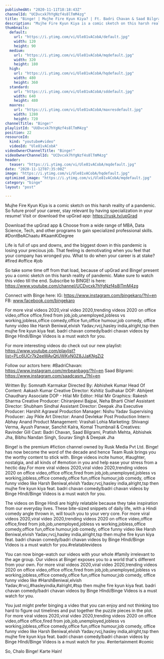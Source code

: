 ```yaml
---
publishedAt: "2020-11-11T18:18:43Z"
channelId: "UCDvcxk7hYgNzf4s8lTmM4zg"
title: "Binge! | Mujhe Fire Kyun Kiya? | Ft. Badri Chavan & Saad Bilgrami"
description: "Mujhe Fire Kyun Kiya is a comic sketch on this harsh reality of a pandemic.\nSo future proof your career, stay relevant by having specialization in your resume!\nVisit or download the upGrad app: https://rusk.tv/upGrad\n\nDownload the upGrad app & Choose from a wide range of MBA, Data Science, Tech, and other programs to gain specialized professional skills. #DontBeAChaatu #KaamKiDegree\n\nLife is full of ups and downs, and the biggest down in this pandemic is losing your precious job. That feeling is demotivating when you feel that your company has wronged you. What to do when your career is at stake? #fired #office #job\n\nSo take some time off from that load, because of upGrad and Binge! present you a comic sketch on this harsh reality of pandemic. Make sure to watch this video till the end. Subscribe to BINGE! is here:  https://www.youtube.com/channel/UCDvcxk7hYgNzf4s8lTmM4zg\n\nConnect with Binge here:\nIG: https://www.instagram.com/bingekaro/?hl=en\nFB: www.facebook.com/bingekaro\n\nFor more viral videos 2020,viral video 2020,trending videos 2020 on office video,office office,fired from job,job,unemployed,jobless vs working,jobless,office comedy,office fun,office humour,job comedy, office funny video like Harsh Beniwal,elvish Yadav,rvcj,hasley india,alright,tsp then mujhe fire kyun kiya feat. badri chavan comedy/badri chavan videos by Binge HIndi/Binge Videos is a must watch for you.\n\nFor more interesting videos do check out our new playlist: https://www.youtube.com/playlist?list=PLc6UCr7k2eeWAvQtUWKvN0Z8JJaKNgZi2\n\nFollow our actors here:\n#BadriChavan: https://www.instagram.com/mrbeanbagg/?hl=en\nSaad Bilgrami: https://www.instagram.com/saadcasm_/?hl=en\n\nWritten By: Somnath Karmakar\nDirected By: Abhishek Kumar\nHead Of Content: Aakash Kumar\nCreative Director: Kshitiz Sudhakar\nDOP: Abhijeet Chaudhary\nAssociate DOP - Hilal Mir\nEditor: Hilal Mir\nGraphics: Rakesh Sharma\nCreative Producer: Chiranjeevi Bajpai, Neha Bharti\nChief Assistant Director: Shubham Sindhal\nAssistant Director: Deepak Jha\nExecutive Producer: Harshit Agrawal\nProduction Manager: Nishu Yadav\nSupervising Producer: Jay Pikle\nArt Director: Anand Devlekar\nPost Production Intern: Abhay Anand\nProduct Management: Vrashali Lohia\nMarketing: Shivangi Verma, Ayush Panwar, Sanchit Kalra, Komal\nThumbnail & Creatives: Ravinder Gill\nCast: Badri Chavan, Saad Bilgrami, Pratish Mehta, Abhishek Jha, Bibhu Nandan Singh, Sourav Singh & Deepak Jha\n\nBinge! is the premium #fiction channel owned by Rusk Media Pvt Ltd. Binge! has now become the word of the decade and hence Team Rusk brings you the worthy content to stick with. Binge videos incite humor, #laughter, nostalgia, and all kinds of #emotion in you and help ease your stress from a hectic day.For more viral videos 2020,viral video 2020,trending videos 2020 on office video,office office,fired from job,job,unemployed,jobless vs working,jobless,office comedy,office fun,office humour,job comedy, office funny video like Harsh Beniwal,elvish Yadav,rvcj,hasley india,alright,tsp then mujhe fire kyun kiya feat. badri chavan comedy/badri chavan videos by Binge HIndi/Binge Videos is a must watch for you.\n\nThe videos on Binge Hindi are highly relatable because they take inspiration from our everyday lives. These bite-sized snippets of daily life, with a Hindi comedy angle thrown in, will touch you to your very core. For more viral videos 2020,viral video 2020,trending videos 2020 on office video,office office,fired from job,job,unemployed,jobless vs working,jobless,office comedy,office fun,office humour,job comedy, office funny video like Harsh Beniwal,elvish Yadav,rvcj,hasley india,alright,tsp then mujhe fire kyun kiya feat. badri chavan comedy/badri chavan videos by Binge HIndi/Binge Videos is a must watch for you.#relatablevideos \n\nYou can now binge-watch our videos with your whole #family irrelevant to the age group. Our videos at Binge! exposes you to a world that's different from your own. For more viral videos 2020,viral video 2020,trending videos 2020 on office video,office office,fired from job,job,unemployed,jobless vs working,jobless,office comedy,office fun,office humour,job comedy, office funny video like #HarshBeniwal,elvish Yadav,#rvcj,#hasleyindia,#alright,#tsp then mujhe fire kyun kiya feat. badri chavan comedy/badri chavan videos by Binge HIndi/Binge Videos is a must watch for you.\n\nYou just might prefer binging a video that you can enjoy and not thinking too hard to figure out timelines and put together the puzzle pieces in the plot. For more viral videos 2020,viral video 2020,trending videos 2020 on office video,office office,fired from job,job,unemployed,jobless vs working,jobless,office comedy,office fun,office humour,job comedy, office funny video like Harsh Beniwal,elvish Yadav,rvcj,hasley india,alright,tsp then mujhe fire kyun kiya feat. badri chavan comedy/badri chavan videos by Binge HIndi/Binge Videos is a must watch for you. #entertainment #comic \n\nSo, Chalo Binge! Karte Hain!"
thumbnails:
  default:
    url: "https://i.ytimg.com/vi/Ule81vACobA/default.jpg"
    width: 120
    height: 90
  medium:
    url: "https://i.ytimg.com/vi/Ule81vACobA/mqdefault.jpg"
    width: 320
    height: 180
  high:
    url: "https://i.ytimg.com/vi/Ule81vACobA/hqdefault.jpg"
    width: 480
    height: 360
  standard:
    url: "https://i.ytimg.com/vi/Ule81vACobA/sddefault.jpg"
    width: 640
    height: 480
  maxres:
    url: "https://i.ytimg.com/vi/Ule81vACobA/maxresdefault.jpg"
    width: 1280
    height: 720
channelTitle: "Binge!"
playlistId: "UUDvcxk7hYgNzf4s8lTmM4zg"
position: 22
resourceId:
  kind: "youtube#video"
  videoId: "Ule81vACobA"
videoOwnerChannelTitle: "Binge!"
videoOwnerChannelId: "UCDvcxk7hYgNzf4s8lTmM4zg"
header:
  teaser: "https://i.ytimg.com/vi/Ule81vACobA/mqdefault.jpg"
date: "2020-11-12T07:35:00Z"
image: "https://i.ytimg.com/vi/Ule81vACobA/hqdefault.jpg"
optimized_image: "https://i.ytimg.com/vi/Ule81vACobA/mqdefault.jpg"
category: "binge"
layout: "post"

---
```

Mujhe Fire Kyun Kiya is a comic sketch on this harsh reality of a pandemic.
So future proof your career, stay relevant by having specialization in your resume!
Visit or download the upGrad app: https://rusk.tv/upGrad

Download the upGrad app & Choose from a wide range of MBA, Data Science, Tech, and other programs to gain specialized professional skills. #DontBeAChaatu #KaamKiDegree

Life is full of ups and downs, and the biggest down in this pandemic is losing your precious job. That feeling is demotivating when you feel that your company has wronged you. What to do when your career is at stake? #fired #office #job

So take some time off from that load, because of upGrad and Binge! present you a comic sketch on this harsh reality of pandemic. Make sure to watch this video till the end. Subscribe to BINGE! is here:  https://www.youtube.com/channel/UCDvcxk7hYgNzf4s8lTmM4zg

Connect with Binge here:
IG: https://www.instagram.com/bingekaro/?hl=en
FB: www.facebook.com/bingekaro

For more viral videos 2020,viral video 2020,trending videos 2020 on office video,office office,fired from job,job,unemployed,jobless vs working,jobless,office comedy,office fun,office humour,job comedy, office funny video like Harsh Beniwal,elvish Yadav,rvcj,hasley india,alright,tsp then mujhe fire kyun kiya feat. badri chavan comedy/badri chavan videos by Binge HIndi/Binge Videos is a must watch for you.

For more interesting videos do check out our new playlist: https://www.youtube.com/playlist?list=PLc6UCr7k2eeWAvQtUWKvN0Z8JJaKNgZi2

Follow our actors here:
#BadriChavan: https://www.instagram.com/mrbeanbagg/?hl=en
Saad Bilgrami: https://www.instagram.com/saadcasm_/?hl=en

Written By: Somnath Karmakar
Directed By: Abhishek Kumar
Head Of Content: Aakash Kumar
Creative Director: Kshitiz Sudhakar
DOP: Abhijeet Chaudhary
Associate DOP - Hilal Mir
Editor: Hilal Mir
Graphics: Rakesh Sharma
Creative Producer: Chiranjeevi Bajpai, Neha Bharti
Chief Assistant Director: Shubham Sindhal
Assistant Director: Deepak Jha
Executive Producer: Harshit Agrawal
Production Manager: Nishu Yadav
Supervising Producer: Jay Pikle
Art Director: Anand Devlekar
Post Production Intern: Abhay Anand
Product Management: Vrashali Lohia
Marketing: Shivangi Verma, Ayush Panwar, Sanchit Kalra, Komal
Thumbnail & Creatives: Ravinder Gill
Cast: Badri Chavan, Saad Bilgrami, Pratish Mehta, Abhishek Jha, Bibhu Nandan Singh, Sourav Singh & Deepak Jha

Binge! is the premium #fiction channel owned by Rusk Media Pvt Ltd. Binge! has now become the word of the decade and hence Team Rusk brings you the worthy content to stick with. Binge videos incite humor, #laughter, nostalgia, and all kinds of #emotion in you and help ease your stress from a hectic day.For more viral videos 2020,viral video 2020,trending videos 2020 on office video,office office,fired from job,job,unemployed,jobless vs working,jobless,office comedy,office fun,office humour,job comedy, office funny video like Harsh Beniwal,elvish Yadav,rvcj,hasley india,alright,tsp then mujhe fire kyun kiya feat. badri chavan comedy/badri chavan videos by Binge HIndi/Binge Videos is a must watch for you.

The videos on Binge Hindi are highly relatable because they take inspiration from our everyday lives. These bite-sized snippets of daily life, with a Hindi comedy angle thrown in, will touch you to your very core. For more viral videos 2020,viral video 2020,trending videos 2020 on office video,office office,fired from job,job,unemployed,jobless vs working,jobless,office comedy,office fun,office humour,job comedy, office funny video like Harsh Beniwal,elvish Yadav,rvcj,hasley india,alright,tsp then mujhe fire kyun kiya feat. badri chavan comedy/badri chavan videos by Binge HIndi/Binge Videos is a must watch for you.#relatablevideos 

You can now binge-watch our videos with your whole #family irrelevant to the age group. Our videos at Binge! exposes you to a world that's different from your own. For more viral videos 2020,viral video 2020,trending videos 2020 on office video,office office,fired from job,job,unemployed,jobless vs working,jobless,office comedy,office fun,office humour,job comedy, office funny video like #HarshBeniwal,elvish Yadav,#rvcj,#hasleyindia,#alright,#tsp then mujhe fire kyun kiya feat. badri chavan comedy/badri chavan videos by Binge HIndi/Binge Videos is a must watch for you.

You just might prefer binging a video that you can enjoy and not thinking too hard to figure out timelines and put together the puzzle pieces in the plot. For more viral videos 2020,viral video 2020,trending videos 2020 on office video,office office,fired from job,job,unemployed,jobless vs working,jobless,office comedy,office fun,office humour,job comedy, office funny video like Harsh Beniwal,elvish Yadav,rvcj,hasley india,alright,tsp then mujhe fire kyun kiya feat. badri chavan comedy/badri chavan videos by Binge HIndi/Binge Videos is a must watch for you. #entertainment #comic 

So, Chalo Binge! Karte Hain!